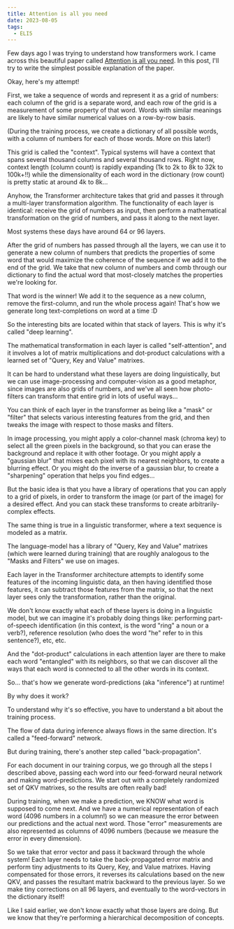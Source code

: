 ```yaml
---
title: Attention is all you need
date: 2023-08-05
tags:
  - ELI5
---
```


Few days ago I was trying to understand how transformers work. I came across this beautiful paper called [Attention is all you need](https://arxiv.org/pdf/1706.03762.pdf). In this post, I'll try to write the simplest possible explanation of the paper.


Okay, here's my attempt!

First, we take a sequence of words and represent it as a grid of numbers: each column of the grid is a separate word, and each row of the grid is a measurement of some property of that word. Words with similar meanings are likely to have similar numerical values on a row-by-row basis.

(During the training process, we create a dictionary of all possible words, with a column of numbers for each of those words. More on this later!)

This grid is called the "context". Typical systems will have a context that spans several thousand columns and several thousand rows. Right now, context length (column count) is rapidly expanding (1k to 2k to 8k to 32k to 100k+!!) while the dimensionality of each word in the dictionary (row count) is pretty static at around 4k to 8k...

Anyhow, the Transformer architecture takes that grid and passes it through a multi-layer transformation algorithm. The functionality of each layer is identical: receive the grid of numbers as input, then perform a mathematical transformation on the grid of numbers, and pass it along to the next layer.

Most systems these days have around 64 or 96 layers.

After the grid of numbers has passed through all the layers, we can use it to generate a new column of numbers that predicts the properties of some word that would maximize the coherence of the sequence if we add it to the end of the grid. We take that new column of numbers and comb through our dictionary to find the actual word that most-closely matches the properties we're looking for.

That word is the winner! We add it to the sequence as a new column, remove the first-column, and run the whole process again! That's how we generate long text-completions on word at a time :D

So the interesting bits are located within that stack of layers. This is why it's called "deep learning".

The mathematical transformation in each layer is called "self-attention", and it involves a lot of matrix multiplications and dot-product calculations with a learned set of "Query, Key and Value" matrixes.

It can be hard to understand what these layers are doing linguistically, but we can use image-processing and computer-vision as a good metaphor, since images are also grids of numbers, and we've all seen how photo-filters can transform that entire grid in lots of useful ways...

You can think of each layer in the transformer as being like a "mask" or "filter" that selects various interesting features from the grid, and then tweaks the image with respect to those masks and filters.

In image processing, you might apply a color-channel mask (chroma key) to select all the green pixels in the background, so that you can erase the background and replace it with other footage. Or you might apply a "gaussian blur" that mixes each pixel with its nearest neighbors, to create a blurring effect. Or you might do the inverse of a gaussian blur, to create a "sharpening" operation that helps you find edges...

But the basic idea is that you have a library of operations that you can apply to a grid of pixels, in order to transform the image (or part of the image) for a desired effect. And you can stack these transforms to create arbitrarily-complex effects.

The same thing is true in a linguistic transformer, where a text sequence is modeled as a matrix.

The language-model has a library of "Query, Key and Value" matrixes (which were learned during training) that are roughly analogous to the "Masks and Filters" we use on images.

Each layer in the Transformer architecture attempts to identify some features of the incoming linguistic data, an then having identified those features, it can subtract those features from the matrix, so that the next layer sees only the transformation, rather than the original.

We don't know exactly what each of these layers is doing in a linguistic model, but we can imagine it's probably doing things like: performing part-of-speech identification (in this context, is the word "ring" a noun or a verb?), reference resolution (who does the word "he" refer to in this sentence?), etc, etc.

And the "dot-product" calculations in each attention layer are there to make each word "entangled" with its neighbors, so that we can discover all the ways that each word is connected to all the other words in its context.

So... that's how we generate word-predictions (aka "inference") at runtime!

By why does it work?

To understand why it's so effective, you have to understand a bit about the training process.

The flow of data during inference always flows in the same direction. It's called a "feed-forward" network.

But during training, there's another step called "back-propagation".

For each document in our training corpus, we go through all the steps I described above, passing each word into our feed-forward neural network and making word-predictions. We start out with a completely randomized set of QKV matrixes, so the results are often really bad!

During training, when we make a prediction, we KNOW what word is supposed to come next. And we have a numerical representation of each word (4096 numbers in a column!) so we can measure the error between our predictions and the actual next word. Those "error" measurements are also represented as columns of 4096 numbers (because we measure the error in every dimension).

So we take that error vector and pass it backward through the whole system! Each layer needs to take the back-propagated error matrix and perform tiny adjustments to its Query, Key, and Value matrixes. Having compensated for those errors, it reverses its calculations based on the new QKV, and passes the resultant matrix backward to the previous layer. So we make tiny corrections on all 96 layers, and eventually to the word-vectors in the dictionary itself!

Like I said earlier, we don't know exactly what those layers are doing. But we know that they're performing a hierarchical decomposition of concepts.

